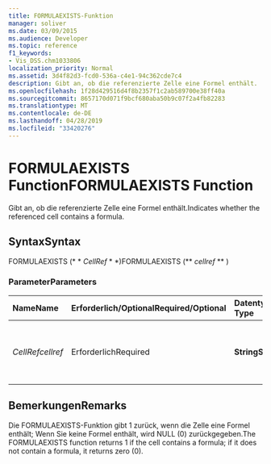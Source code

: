 ```yaml
---
title: FORMULAEXISTS-Funktion
manager: soliver
ms.date: 03/09/2015
ms.audience: Developer
ms.topic: reference
f1_keywords:
- Vis_DSS.chm1033806
localization_priority: Normal
ms.assetid: 3d4f82d3-fcd0-536a-c4e1-94c362cde7c4
description: Gibt an, ob die referenzierte Zelle eine Formel enthält.
ms.openlocfilehash: 1f28d429516d4f8b2357f1c2ab589700e38ff40a
ms.sourcegitcommit: 8657170d071f9bcf680aba50b9c07f2a4fb82283
ms.translationtype: MT
ms.contentlocale: de-DE
ms.lasthandoff: 04/28/2019
ms.locfileid: "33420276"
---
```

# <a name="formulaexists-function"></a><span data-ttu-id="702ff-103">FORMULAEXISTS Function</span><span class="sxs-lookup"><span data-stu-id="702ff-103">FORMULAEXISTS Function</span></span>

<span data-ttu-id="702ff-104">Gibt an, ob die referenzierte Zelle eine Formel enthält.</span><span class="sxs-lookup"><span data-stu-id="702ff-104">Indicates whether the referenced cell contains a formula.</span></span> 
  
## <a name="syntax"></a><span data-ttu-id="702ff-105">Syntax</span><span class="sxs-lookup"><span data-stu-id="702ff-105">Syntax</span></span>

<span data-ttu-id="702ff-106">FORMULAEXISTS (\* \* *CellRef* \* \*)</span><span class="sxs-lookup"><span data-stu-id="702ff-106">FORMULAEXISTS (\*\* *cellref* \*\* )</span></span> 
  
### <a name="parameters"></a><span data-ttu-id="702ff-107">Parameter</span><span class="sxs-lookup"><span data-stu-id="702ff-107">Parameters</span></span>

|<span data-ttu-id="702ff-108">**Name**</span><span class="sxs-lookup"><span data-stu-id="702ff-108">**Name**</span></span>|<span data-ttu-id="702ff-109">**Erforderlich/Optional**</span><span class="sxs-lookup"><span data-stu-id="702ff-109">**Required/Optional**</span></span>|<span data-ttu-id="702ff-110">**Datentyp**</span><span class="sxs-lookup"><span data-stu-id="702ff-110">**Data Type**</span></span>|<span data-ttu-id="702ff-111">**Beschreibung**</span><span class="sxs-lookup"><span data-stu-id="702ff-111">**Description**</span></span>|
|:-----|:-----|:-----|:-----|
| <span data-ttu-id="702ff-112">_CellRef_</span><span class="sxs-lookup"><span data-stu-id="702ff-112">_cellref_</span></span> <br/> |<span data-ttu-id="702ff-113">Erforderlich</span><span class="sxs-lookup"><span data-stu-id="702ff-113">Required</span></span>  <br/> |<span data-ttu-id="702ff-114">**String**</span><span class="sxs-lookup"><span data-stu-id="702ff-114">**String**</span></span> <br/> |<span data-ttu-id="702ff-115">Die Zelle, die auf das Vorhandensein einer Formel überprüft werden soll.</span><span class="sxs-lookup"><span data-stu-id="702ff-115">The cell that you want to check for the presence of a formula.</span></span>  <br/> |
   
## <a name="remarks"></a><span data-ttu-id="702ff-116">Bemerkungen</span><span class="sxs-lookup"><span data-stu-id="702ff-116">Remarks</span></span>

<span data-ttu-id="702ff-117">Die FORMULAEXISTS-Funktion gibt 1 zurück, wenn die Zelle eine Formel enthält; Wenn Sie keine Formel enthält, wird NULL (0) zurückgegeben.</span><span class="sxs-lookup"><span data-stu-id="702ff-117">The FORMULAEXISTS function returns 1 if the cell contains a formula; if it does not contain a formula, it returns zero (0).</span></span> 
  

